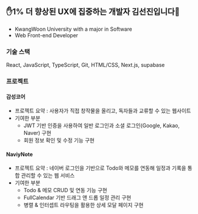 ## ✋1% 더 향상된 UX에 집중하는 개발자 김선진입니다👀

- KwangWoon University with a major in Software
- Web Front-end Developer

### 기술 스택
React, JavaScript, TypeScript, Git, HTML/CSS, Next.js, supabase

### 프로젝트

#### 감성코어

- 프로젝트 요약 : 사용자가 직접 창작물을 올리고, 독자들과 교류할 수 있는 웹사이트
- 기여한 부분
  - JWT 기반 인증을 사용하여 일반 로그인과 소셜 로그인(Google, Kakao, Naver) 구현
  - 회원 정보 확인 및 수정 기능 구현

#### NaviyNote

- 프로젝트 요약 : 네이버 로그인을 기반으로 Todo와 메모를 연동해 일정과 기록을 통합 관리할 수 있는 웹 서비스
- 기여한 부분
  - Todo & 메모 CRUD 및 연동 기능 구현
  - FullCalendar 기반 드래그 앤 드롭 일정 관리 구현
  - 병렬 & 인터셉트 라우팅을 활용한 상세 모달 페이지 구현
